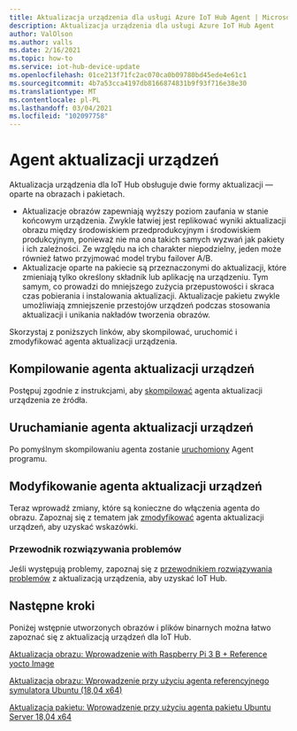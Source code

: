 ```yaml
---
title: Aktualizacja urządzenia dla usługi Azure IoT Hub Agent | Microsoft Docs
description: Aktualizacja urządzenia dla usługi Azure IoT Hub Agent
author: ValOlson
ms.author: valls
ms.date: 2/16/2021
ms.topic: how-to
ms.service: iot-hub-device-update
ms.openlocfilehash: 01ce213f71fc2ac070ca0b09780bd45ede4e61c1
ms.sourcegitcommit: 4b7a53cca4197db8166874831b9f93f716e38e30
ms.translationtype: MT
ms.contentlocale: pl-PL
ms.lasthandoff: 03/04/2021
ms.locfileid: "102097758"
---
```

# <a name="device-update-agent"></a>Agent aktualizacji urządzeń

Aktualizacja urządzenia dla IoT Hub obsługuje dwie formy aktualizacji — oparte na obrazach i pakietach. 

* Aktualizacje obrazów zapewniają wyższy poziom zaufania w stanie końcowym urządzenia. Zwykle łatwiej jest replikować wyniki aktualizacji obrazu między środowiskiem przedprodukcyjnym i środowiskiem produkcyjnym, ponieważ nie ma ona takich samych wyzwań jak pakiety i ich zależności. Ze względu na ich charakter niepodzielny, jeden może również łatwo przyjmować model trybu failover A/B. 
* Aktualizacje oparte na pakiecie są przeznaczonymi do aktualizacji, które zmieniają tylko określony składnik lub aplikację na urządzeniu. Tym samym, co prowadzi do mniejszego zużycia przepustowości i skraca czas pobierania i instalowania aktualizacji. Aktualizacje pakietu zwykle umożliwiają zmniejszenie przestojów urządzeń podczas stosowania aktualizacji i unikania nakładów tworzenia obrazów. 

Skorzystaj z poniższych linków, aby skompilować, uruchomić i zmodyfikować agenta aktualizacji urządzenia.

## <a name="build-the-device-update-agent"></a>Kompilowanie agenta aktualizacji urządzeń

Postępuj zgodnie z instrukcjami, aby [skompilować](https://github.com/Azure/iot-hub-device-update/blob/main/docs/agent-reference/how-to-build-agent-code.md) agenta aktualizacji urządzenia ze źródła.

## <a name="run-the-device-update-agent"></a>Uruchamianie agenta aktualizacji urządzeń

Po pomyślnym skompilowaniu agenta zostanie [uruchomiony](https://github.com/Azure/iot-hub-device-update/blob/main/docs/agent-reference/how-to-run-agent.md) Agent programu.

## <a name="modifying-the-device-update-agent"></a>Modyfikowanie agenta aktualizacji urządzeń

Teraz wprowadź zmiany, które są konieczne do włączenia agenta do obrazu.  Zapoznaj się z tematem jak [zmodyfikować](https://github.com/Azure/iot-hub-device-update/blob/main/docs/agent-reference/how-to-modify-the-agent-code.md) agenta aktualizacji urządzeń, aby uzyskać wskazówki.

### <a name="troubleshooting-guide"></a>Przewodnik rozwiązywania problemów

Jeśli występują problemy, zapoznaj się z [przewodnikiem rozwiązywania problemów](troubleshoot-device-update.md) z aktualizacją urządzenia, aby uzyskać IoT Hub.

## <a name="next-steps"></a>Następne kroki

Poniżej wstępnie utworzonych obrazów i plików binarnych można łatwo zapoznać się z aktualizacją urządzeń dla IoT Hub.  

[Aktualizacja obrazu: Wprowadzenie with Raspberry Pi 3 B + Reference yocto Image](device-update-raspberry-pi.md)

[Aktualizacja obrazu: Wprowadzenie przy użyciu agenta referencyjnego symulatora Ubuntu (18,04 x64)](device-update-simulator.md)

[Aktualizacja pakietu: Wprowadzenie przy użyciu agenta pakietu Ubuntu Server 18,04 x64](device-update-ubuntu-agent.md)

